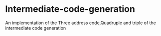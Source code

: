 # Intermediate-code-generation
An implementation of the Three address code,Quadruple and triple of the intermediate code generation
